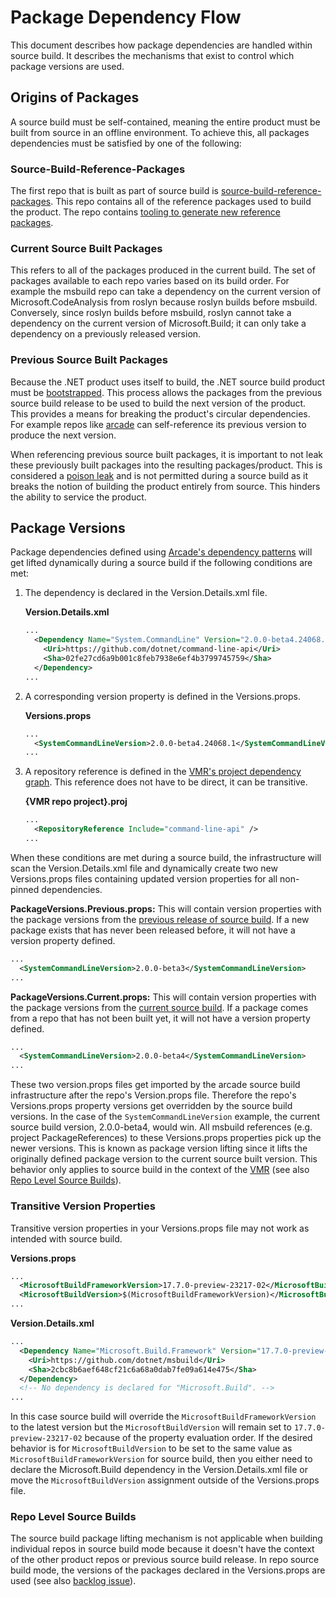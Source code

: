 # Package Dependency Flow

This document describes how package dependencies are handled within source build.
It describes the mechanisms that exist to control which package versions are used.

## Origins of Packages

A source build must be self-contained, meaning the entire product must be built
from source in an offline environment. To achieve this, all packages dependencies must
be satisfied by one of the following:

### Source-Build-Reference-Packages

The first repo that is built as part of source build is
[source-build-reference-packages](https://github.com/dotnet/source-build-reference-packages).
This repo contains all of the reference packages used to build the product. The repo
contains [tooling to generate new reference packages](https://github.com/dotnet/source-build-reference-packages?tab=readme-ov-file#adding-new-packages).

### Current Source Built Packages

This refers to all of the packages produced in the current build. The set of packages
available to each repo varies based on its build order. For example the msbuild repo
can take a dependency on the current version of Microsoft.CodeAnalysis from roslyn
because roslyn builds before msbuild. Conversely, since roslyn builds before msbuild,
roslyn cannot take a dependency on the current version of Microsoft.Build; it can only
take a dependency on a previously released version.

### Previous Source Built Packages

Because the .NET product uses itself to build, the .NET source build product must be
[bootstrapped](./bootstrapping-guidelines.md). This process allows the packages from the
previous source build release to be used to build the next version of the product. This
provides a means for breaking the product's circular dependencies. For example repos like
[arcade](https://github.com/dotnet/arcade) can self-reference its previous version to
produce the next version.

When referencing previous source built packages, it is important to not leak these
previously built packages into the resulting packages/product. This is considered a
[poison leak](./leak-detection.md) and is not permitted during a source build as it
breaks the notion of building the product entirely from source. This hinders the
ability to service the product.

## Package Versions

Package dependencies defined using 
[Arcade's dependency patterns](https://github.com/dotnet/arcade/blob/main/Documentation/Darc.md)
will get lifted dynamically during a source build if the following conditions are met:

1. The dependency is declared in the Version.Details.xml file.

    **Version.Details.xml**

    ```xml
    ...
      <Dependency Name="System.CommandLine" Version="2.0.0-beta4.24068.1">
        <Uri>https://github.com/dotnet/command-line-api</Uri>
        <Sha>02fe27cd6a9b001c8feb7938e6ef4b3799745759</Sha>
      </Dependency>
    ...
    ```

1. A corresponding version property is defined in the Versions.props.

    **Versions.props**

    ```xml
    ...
      <SystemCommandLineVersion>2.0.0-beta4.24068.1</SystemCommandLineVersion>
    ...
    ```

1. A repository reference is defined in the
 [VMR's project dependency graph](https://github.com/dotnet/dotnet/tree/main/repo-projects).
This reference does not have to be direct, it can be transitive.

    **{VMR repo project}.proj**

    ```xml
    ...
      <RepositoryReference Include="command-line-api" />
    ...
    ```

When these conditions are met during a source build, the infrastructure will scan
the Version.Details.xml file and dynamically create two new Versions.props files
containing updated version properties for all non-pinned dependencies.

**PackageVersions.Previous.props:** This will contain version properties with the
package versions from the [previous release of source build](#previous-source-built-packages).
If a new package exists that has never been released before, it will not have a 
version property defined.

```xml
...
  <SystemCommandLineVersion>2.0.0-beta3</SystemCommandLineVersion>
...
```

**PackageVersions.Current.props:** This will contain version properties with the
package versions from the [current source build](#current-source-built-packages).
If a package comes from a repo that has not been built yet, it will not have a version
property defined.

```xml
...
  <SystemCommandLineVersion>2.0.0-beta4</SystemCommandLineVersion>
...
```

These two version.props files get imported by the arcade source build infrastructure after
the repo's Version.props file. Therefore the repo's Versions.props property versions
get overridden by the source build versions. In the case of the `SystemCommandLineVersion`
example, the current source build version, 2.0.0-beta4, would win. All msbuild references 
(e.g. project PackageReferences) to these Versions.props properties pick up the newer 
versions. This is known as package version lifting since it lifts the originally defined
package version to the current source built version. This behavior only applies to source
build in the context of the [VMR](https://github.com/dotnet/dotnet) (see also 
[Repo Level Source Builds](#repo-level-source-builds)).

### Transitive Version Properties

Transitive version properties in your Versions.props file may not work as intended with
source build.

**Versions.props**

```xml
...
  <MicrosoftBuildFrameworkVersion>17.7.0-preview-23217-02</MicrosoftBuildFrameworkPackageVersion>
  <MicrosoftBuildVersion>$(MicrosoftBuildFrameworkVersion)</MicrosoftBuildPackageVersion>
...
```

**Version.Details.xml**

```xml
...
  <Dependency Name="Microsoft.Build.Framework" Version="17.7.0-preview-23217-02">
    <Uri>https://github.com/dotnet/msbuild</Uri>
    <Sha>2cbc8b6aef648cf21c6a68a0dab7fe09a614e475</Sha>
  </Dependency>
  <!-- No dependency is declared for "Microsoft.Build". -->
...
```

In this case source build will override the `MicrosoftBuildFrameworkVersion` to the
latest version but the `MicrosoftBuildVersion` will remain set to `17.7.0-preview-23217-02`
because of the property evaluation order. If the desired behavior is for
`MicrosoftBuildVersion` to be set to the same value as `MicrosoftBuildFrameworkVersion`
for source build, then you either need to declare the Microsoft.Build dependency
in the Version.Details.xml file or move the `MicrosoftBuildVersion` assignment outside
of the Versions.props file.


### Repo Level Source Builds

The source build package lifting mechanism is not applicable when building individual
repos in source build mode because it doesn't have the context of the other product
repos or previous source build release. In repo source build mode, the versions of the
packages declared in the Versions.props are used (see also 
[backlog issue](https://github.com/dotnet/source-build/issues/3562)).

